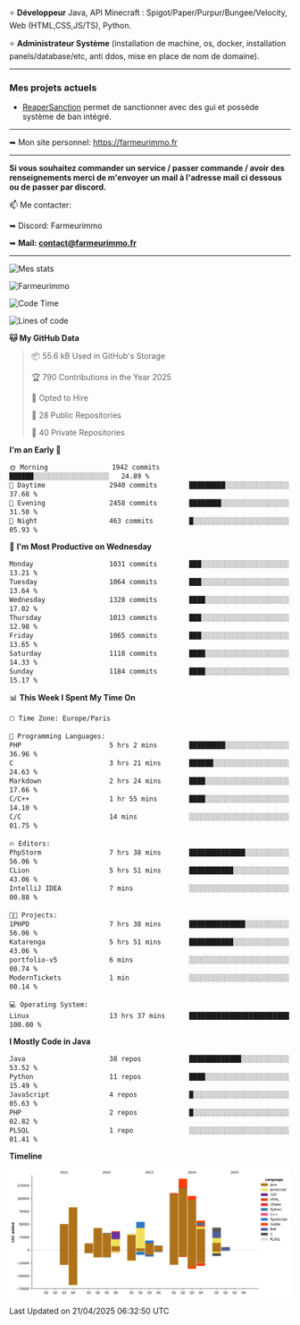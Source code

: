 ⭐ **Développeur** Java, API Minecraft : Spigot/Paper/Purpur/Bungee/Velocity, Web (HTML,CSS,JS/TS), Python.

⭐ **Administrateur Système** (installation de machine, os, docker, installation panels/database/etc, anti ddos, mise en place de nom de domaine).

---

### Mes projets actuels
- [ReaperSanction](https://www.spigotmc.org/resources/reapersanction.89580/) permet de sanctionner avec des gui et possède système de ban intégré.

---

➥ Mon site personnel: https://farmeurimmo.fr

---

**Si vous souhaitez commander un service / passer commande / avoir des renseignements merci de m'envoyer un mail à l'adresse mail ci dessous ou de passer par discord.**

📫 Me contacter:
 
   ➥ Discord: Farmeurimmo
   
   ➥ **Mail: contact@farmeurimmo.fr**

---

![Mes stats](https://github-readme-stats.farmeurimmo.fr/api?username=Farmeurimmo&count_private=true&show_icons=true&theme=radical)

<img src="https://komarev.com/ghpvc/?username=Farmeurimmo" alt="Farmeurimmo" />

<!--START_SECTION:waka-->
![Code Time](http://img.shields.io/badge/Code%20Time-1%2C978%20hrs%208%20mins-blue)

![Lines of code](https://img.shields.io/badge/From%20Hello%20World%20I%27ve%20Written-830.0%20thousand%20lines%20of%20code-blue)

**🐱 My GitHub Data** 

> 📦 55.6 kB Used in GitHub's Storage 
 > 
> 🏆 790 Contributions in the Year 2025
 > 
> 💼 Opted to Hire
 > 
> 📜 28 Public Repositories 
 > 
> 🔑 40 Private Repositories 
 > 
**I'm an Early 🐤** 

```text
🌞 Morning                1942 commits        ██████░░░░░░░░░░░░░░░░░░░   24.89 % 
🌆 Daytime                2940 commits        █████████░░░░░░░░░░░░░░░░   37.68 % 
🌃 Evening                2458 commits        ████████░░░░░░░░░░░░░░░░░   31.50 % 
🌙 Night                  463 commits         █░░░░░░░░░░░░░░░░░░░░░░░░   05.93 % 
```
📅 **I'm Most Productive on Wednesday** 

```text
Monday                   1031 commits        ███░░░░░░░░░░░░░░░░░░░░░░   13.21 % 
Tuesday                  1064 commits        ███░░░░░░░░░░░░░░░░░░░░░░   13.64 % 
Wednesday                1328 commits        ████░░░░░░░░░░░░░░░░░░░░░   17.02 % 
Thursday                 1013 commits        ███░░░░░░░░░░░░░░░░░░░░░░   12.98 % 
Friday                   1065 commits        ███░░░░░░░░░░░░░░░░░░░░░░   13.65 % 
Saturday                 1118 commits        ████░░░░░░░░░░░░░░░░░░░░░   14.33 % 
Sunday                   1184 commits        ████░░░░░░░░░░░░░░░░░░░░░   15.17 % 
```


📊 **This Week I Spent My Time On** 

```text
🕑︎ Time Zone: Europe/Paris

💬 Programming Languages: 
PHP                      5 hrs 2 mins        █████████░░░░░░░░░░░░░░░░   36.96 % 
C                        3 hrs 21 mins       ██████░░░░░░░░░░░░░░░░░░░   24.63 % 
Markdown                 2 hrs 24 mins       ████░░░░░░░░░░░░░░░░░░░░░   17.66 % 
C/C++                    1 hr 55 mins        ████░░░░░░░░░░░░░░░░░░░░░   14.10 % 
C/C                      14 mins             ░░░░░░░░░░░░░░░░░░░░░░░░░   01.75 % 

🔥 Editors: 
PhpStorm                 7 hrs 38 mins       ██████████████░░░░░░░░░░░   56.06 % 
CLion                    5 hrs 51 mins       ███████████░░░░░░░░░░░░░░   43.06 % 
IntelliJ IDEA            7 mins              ░░░░░░░░░░░░░░░░░░░░░░░░░   00.88 % 

🐱‍💻 Projects: 
1PHPD                    7 hrs 38 mins       ██████████████░░░░░░░░░░░   56.06 % 
Katarenga                5 hrs 51 mins       ███████████░░░░░░░░░░░░░░   43.06 % 
portfolio-v5             6 mins              ░░░░░░░░░░░░░░░░░░░░░░░░░   00.74 % 
ModernTickets            1 min               ░░░░░░░░░░░░░░░░░░░░░░░░░   00.14 % 

💻 Operating System: 
Linux                    13 hrs 37 mins      █████████████████████████   100.00 % 
```

**I Mostly Code in Java** 

```text
Java                     38 repos            █████████████░░░░░░░░░░░░   53.52 % 
Python                   11 repos            ████░░░░░░░░░░░░░░░░░░░░░   15.49 % 
JavaScript               4 repos             █░░░░░░░░░░░░░░░░░░░░░░░░   05.63 % 
PHP                      2 repos             █░░░░░░░░░░░░░░░░░░░░░░░░   02.82 % 
PLSQL                    1 repo              ░░░░░░░░░░░░░░░░░░░░░░░░░   01.41 % 
```



**Timeline**

![Lines of Code chart](https://raw.githubusercontent.com/Farmeurimmo/Farmeurimmo/main/assets/bar_graph.png)


 Last Updated on 21/04/2025 06:32:50 UTC
<!--END_SECTION:waka-->
